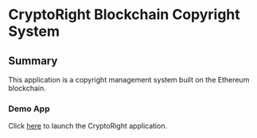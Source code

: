 # CryptoRight Blockchain Copyright System

## Summary

This application is a copyright management system built on the Ethereum blockchain.

### Demo App

Click [here](https://stevenlwill.github.io/blockchain_ui_demo/) to launch the CryptoRight application.
